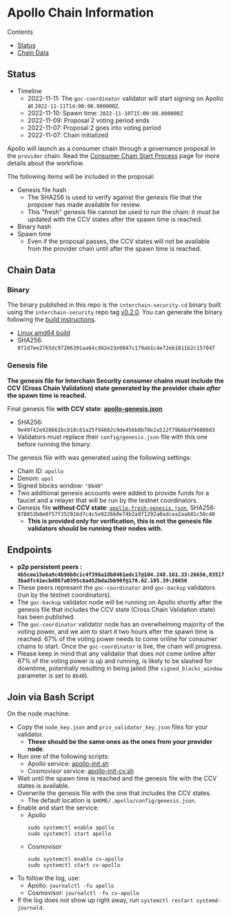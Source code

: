 # Apollo Chain Information

Contents

* [Status](#status)
* [Chain Data](#chain-data)

## Status

* Timeline
  * 2022-11-11: The `goc-coordinator` validator will start signing on Apollo at `2022-11-11T14:00:00.000000Z`.
  * 2022-11-10: Spawn time: `2022-11-10T15:00:00.000000Z`
  * 2022-11-09: Proposal 2 voting period ends
  * 2022-11-07: Proposal 2 goes into voting period
  * 2022-11-07: Chain initialized

Apollo will launch as a consumer chain through a governance proposal in the `provider` chain. Read the [Consumer Chain Start Process](/docs/Consumer-Chain-Start-Process.md) page for more details about the workflow.

The following items will be included in the proposal:
* Genesis file hash
  * The SHA256 is used to verify against the genesis file that the proposer has made available for review.
  * This "fresh" genesis file cannot be used to run the chain: it must be updated with the CCV states after the spawn time is reached.
* Binary hash
* Spawn time
  * Even if the proposal passes, the CCV states will not be available from the provider chain until after the spawn time is reached.

## Chain Data

### Binary

The binary published in this repo is the `interchain-security-cd` binary built using the `interchain-security` repo tag [v0.2.0](https://github.com/cosmos/interchain-security/releases/tag/v0.2.0). You can generate the binary following the [build instructions](https://github.com/cosmos/interchain-security#instructions).

  * [Linux amd64 build](interchain-security-cd)
  * SHA256: `071d7ee2765dc97206391aa64cd42e23e9847c179ab1c4e72eb1811b2c157047`

### Genesis file

**The genesis file for Interchain Security consumer chains must include the CCV (Cross Chain Validation) state generated by the provider chain _after_ the spawn time is reached.**

Final genesis file **with CCV state**: **[apollo-genesis.json](apollo-genesis.json)**
- SHA256: `9e49f42e928661bc810c81a25f94662c9de456b8b70e2a512f79b6bdf9608603`
- Validators must replace their `config/genesis.json` file with this one before running the binary.

The genesis file with was generated using the following settings:

* Chain ID: `apollo`
* Denom: `upol`
* Signed blocks window: `"8640"`
* Two additional genesis accounts were added to provide funds for a faucet and a relayer that will be run by the testnet coordinators.
* Genesis file **without CCV state**: [`apollo-fresh-genesis.json`](apollo-fresh-genesis.json), SHA256: `978853b8e0f57f352916d7c4c5e9226b0e74b2a9f1292a0adcea2aa681c58c40`
  * **This is provided only for verification, this is not the genesis file validators should be running their nodes with.**

## Endpoints

* **p2p persistent peers : `4b5cee15e6a9c4b96b8c1c4f396a18b0461edc17@104.248.161.33:26656,835173badfc41ecbd867a0395c6a452bda2bb90f@178.62.105.39:26656`**
* These peers represent the `goc-coordinator` and `goc-backup` validators (run by the testnet coordinators). 
* The `goc-backup` validator node will be running on Apollo shortly after the genesis file that includes the CCV state (Cross Chain Validation state) has been published.
* The `goc-coordinator` validator node has an overwhelming majority of the voting power, and we aim to start it two hours after the spawn time is reached. 67% of the voting power needs to come online for consumer chains to start. Once the `goc-coordinator` is live, the chain will progress.
* Please keep in mind that any validator that does not come online after 67% of the voting power is up and running, is likely to be slashed for downtime, potentially resulting in being jailed (the `signed_blocks_window` parameter is set to `8640`).

## Join via Bash Script

On the node machine:
- Copy the `node_key.json` and `priv_validator_key.json` files for your validator.
  - **These should be the same ones as the ones from your provider node**.
- Run one of the following scripts:
  - Apollo service: [apollo-init.sh](apollo-init.sh)
  - Cosmovisor service: [apollo-init-cv.sh](apollo-init-cv.sh)
- Wait until the spawn time is reached and the genesis file with the CCV states is available.
- Overwrite the genesis file with the one that includes the CCV states.
  - The default location is `$HOME/.apollo/config/genesis.json`.
- Enable and start the service:
  - Apollo
    ```
    sudo systemctl enable apollo
    sudo systemctl start apollo
    ```
  - Cosmovisor
    ```
    sudo systemctl enable cv-apollo
    sudo systemctl start cv-apollo
    ```
- To follow the log, use:
  - Apollo: `journalctl -fu apollo`
  - Cosmovisor: `journalctl -fu cv-apollo`
- If the log does not show up right away, run `systemctl restart systemd-journald`.